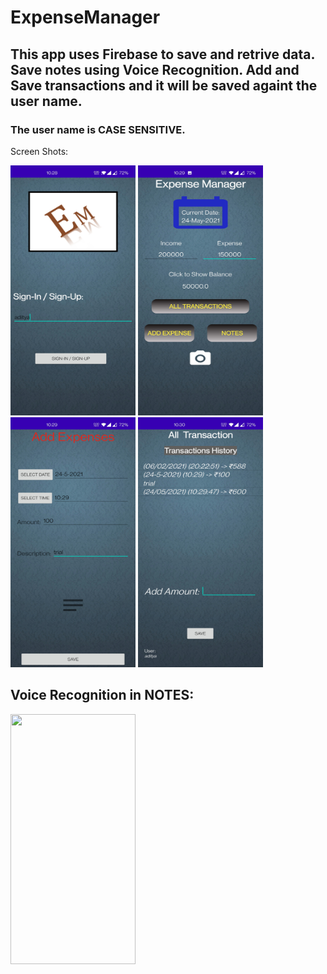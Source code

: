 # ExpenseManager

## This app uses Firebase to save and retrive data. Save notes using Voice Recognition. Add and Save transactions and it will be saved againt the user name.

### The user name is CASE SENSITIVE.

Screen Shots:
<p>
<img src="https://github.com/AdityaKanikdaley/ExpenseManager/blob/master/EM_1.jpg" width="200" height="400" />    <img src="https://github.com/AdityaKanikdaley/ExpenseManager/blob/master/EM_2.jpg" width="200" height="400" />
<img src="https://github.com/AdityaKanikdaley/ExpenseManager/blob/master/EM_3.jpg" width="200" height="400" />    <img src="https://github.com/AdityaKanikdaley/ExpenseManager/blob/master/EM_4.jpg" width="200" height="400" />
</p>

## Voice Recognition in NOTES:
<img src="https://github.com/AdityaKanikdaley/ExpenseManager/blob/master/EM.gif" width="200" height="400" />

